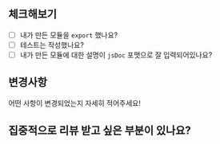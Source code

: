 <!-- 이 PR이 BREAKING_CHANGE를 포함하고 있다면 반드시 명시해주세요! -->
<!-- PR 타이틀을 "feat(utils): ~~를 변경한 PR" 처럼 Conventional Commit 포맷으로 맞춰주세요! -->

## 체크해보기

- [ ] 내가 만든 모듈을 `export` 했나요?
- [ ] 테스트는 작성했나요?
- [ ] 내가 만든 모듈에 대한 설명이 `jsDoc` 포맷으로 잘 입력되어있나요?

## 변경사항
어떤 사항이 변경되었는지 자세히 적어주세요!

<!-- 
ex.
### utils
- querystring 관련 유틸 추가
### mattermost
- querystring 유틸을 사용하기 위한 utils 디펜던시 설치
-->

## 집중적으로 리뷰 받고 싶은 부분이 있나요?
